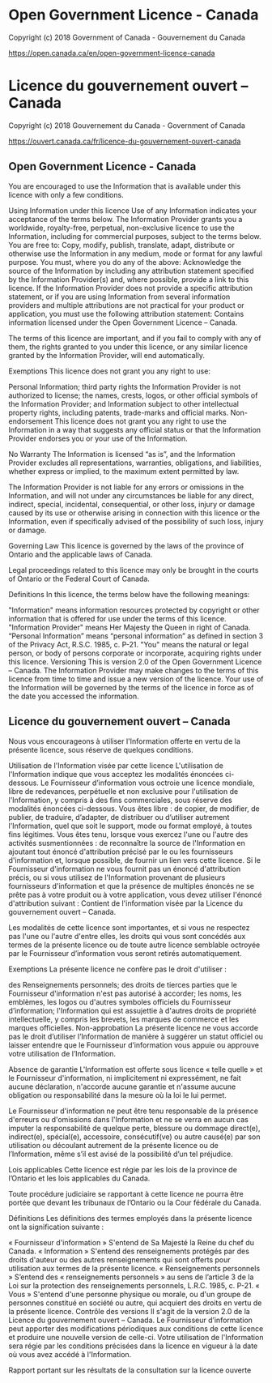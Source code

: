 <!-- markdownlint-disable MD034 -->
<!-- markdownlint-disable MD025 -->
<!-- markdownlint-disable MD024 -->
# Open Government Licence - Canada

Copyright (c) 2018 Government of Canada - Gouvernement du Canada

https://open.canada.ca/en/open-government-licence-canada

# Licence du gouvernement ouvert – Canada

Copyright (c) 2018 Gouvernement du Canada - Government of Canada

https://ouvert.canada.ca/fr/licence-du-gouvernement-ouvert-canada
<!-- markdownlint-enable MD024 -->
<!-- markdownlint-enable MD025 -->
<!-- markdownlint-enable MD034 -->

## Open Government Licence - Canada

You are encouraged to use the Information that is available under this licence with only a few conditions.

Using Information under this licence
Use of any Information indicates your acceptance of the terms below.
The Information Provider grants you a worldwide, royalty-free, perpetual, non-exclusive licence to use the Information, including for commercial purposes, subject to the terms below.
You are free to:
Copy, modify, publish, translate, adapt, distribute or otherwise use the Information in any medium, mode or format for any lawful purpose.
You must, where you do any of the above:
Acknowledge the source of the Information by including any attribution statement specified by the Information Provider(s) and, where possible, provide a link to this licence.
If the Information Provider does not provide a specific attribution statement, or if you are using Information from several information providers and multiple attributions are not practical for your product or application, you must use the following attribution statement:
Contains information licensed under the Open Government Licence – Canada.

The terms of this licence are important, and if you fail to comply with any of them, the rights granted to you under this licence, or any similar licence granted by the Information Provider, will end automatically.

Exemptions
This licence does not grant you any right to use:

Personal Information;
third party rights the Information Provider is not authorized to license;
the names, crests, logos, or other official symbols of the Information Provider; and
Information subject to other intellectual property rights, including patents, trade-marks and official marks.
Non-endorsement
This licence does not grant you any right to use the Information in a way that suggests any official status or that the Information Provider endorses you or your use of the Information.

No Warranty
The Information is licensed “as is”, and the Information Provider excludes all representations, warranties, obligations, and liabilities, whether express or implied, to the maximum extent permitted by law.

The Information Provider is not liable for any errors or omissions in the Information, and will not under any circumstances be liable for any direct, indirect, special, incidental, consequential, or other loss, injury or damage caused by its use or otherwise arising in connection with this licence or the Information, even if specifically advised of the possibility of such loss, injury or damage.

Governing Law
This licence is governed by the laws of the province of Ontario and the applicable laws of Canada.

Legal proceedings related to this licence may only be brought in the courts of Ontario or the Federal Court of Canada.

Definitions
In this licence, the terms below have the following meanings:

"Information"
means information resources protected by copyright or other information that is offered for use under the terms of this licence.
"Information Provider"
means Her Majesty the Queen in right of Canada.
“Personal Information”
means “personal information” as defined in section 3 of the Privacy Act, R.S.C. 1985, c. P-21.
"You"
means the natural or legal person, or body of persons corporate or incorporate, acquiring rights under this licence.
Versioning
This is version 2.0 of the Open Government Licence – Canada. The Information Provider may make changes to the terms of this licence from time to time and issue a new version of the licence. Your use of the Information will be governed by the terms of the licence in force as of the date you accessed the information.

## Licence du gouvernement ouvert – Canada

Nous vous encourageons à utiliser l'Information offerte en vertu de la présente licence, sous réserve de quelques conditions.

Utilisation de l'Information visée par cette licence
L'utilisation de l'Information indique que vous acceptez les modalités énoncées ci-dessous.
Le Fournisseur d’information vous octroie une licence mondiale, libre de redevances, perpétuelle et non exclusive pour l'utilisation de l'Information, y compris à des fins commerciales, sous réserve des modalités énoncées ci-dessous.
Vous êtes libre :
de copier, de modifier, de publier, de traduire, d’adapter, de distribuer ou d’utiliser autrement l'Information, quel que soit le support, mode ou format employé, à toutes fins légitimes.
Vous êtes tenu, lorsque vous exercez l'une ou l'autre des activités susmentionnées :
de reconnaître la source de l'Information en ajoutant tout énoncé d'attribution précisé par le ou les fournisseurs d'information et, lorsque possible, de fournir un lien vers cette licence.
Si le Fournisseur d'information ne vous fournit pas un énoncé d'attribution précis, ou si vous utilisez de l'Information provenant de plusieurs fournisseurs d'information et que la présence de multiples énoncés ne se prête pas à votre produit ou à votre application, vous devez utiliser l'énoncé d'attribution suivant :
Contient de l'information visée par la Licence du gouvernement ouvert – Canada.

Les modalités de cette licence sont importantes, et si vous ne respectez pas l'une ou l'autre d'entre elles, les droits qui vous sont concédés aux termes de la présente licence ou de toute autre licence semblable octroyée par le Fournisseur d’information vous seront retirés automatiquement.

Exemptions
La présente licence ne confère pas le droit d'utiliser :

des Renseignements personnels;
des droits de tierces parties que le Fournisseur d'information n'est pas autorisé à accorder;
les noms, les emblèmes, les logos ou d'autres symboles officiels du Fournisseur d’information;
l'Information qui est assujettie à d'autres droits de propriété intellectuelle, y compris les brevets, les marques de commerce et les marques officielles.
Non-approbation
La présente licence ne vous accorde pas le droit d’utiliser l’Information de manière à suggérer un statut officiel ou laisser entendre que le Fournisseur d’information vous appuie ou approuve votre utilisation de l’Information.

Absence de garantie
L'Information est offerte sous licence « telle quelle » et le Fournisseur d'information, ni implicitement ni expressément, ne fait aucune déclaration, n'accorde aucune garantie et n'assume aucune obligation ou responsabilité dans la mesure où la loi le lui permet.

Le Fournisseur d'information ne peut être tenu responsable de la présence d'erreurs ou d'omissions dans l'Information et ne se verra en aucun cas imputer la responsabilité de quelque perte, blessure ou dommage direct(e), indirect(e), spécial(e), accessoire, consécutif(ve) ou autre causé(e) par son utilisation ou découlant autrement de la présente licence ou de l’Information, même s’il est avisé de la possibilité d’un tel préjudice.

Lois applicables
Cette licence est régie par les lois de la province de l’Ontario et les lois applicables du Canada.

Toute procédure judiciaire se rapportant à cette licence ne pourra être portée que devant les tribunaux de l’Ontario ou la Cour fédérale du Canada.

Définitions
Les définitions des termes employés dans la présente licence ont la signification suivante :

« Fournisseur d'information »
S'entend de Sa Majesté la Reine du chef du Canada.
« Information »
S'entend des renseignements protégés par des droits d'auteur ou des autres renseignements qui sont offerts pour utilisation aux termes de la présente licence.
« Renseignements personnels »
S’entend des « renseignements personnels » au sens de l’article 3 de la Loi sur la protection des renseignements personnels, L.R.C. 1985, c. P-21.
« Vous »
S'entend d'une personne physique ou morale, ou d'un groupe de personnes constitué en société ou autre, qui acquiert des droits en vertu de la présente licence.
Contrôle des versions
Il s'agit de la version 2.0 de la Licence du gouvernement ouvert – Canada. Le Fournisseur d’information peut apporter des modifications périodiques aux conditions de cette licence et produire une nouvelle version de celle-ci. Votre utilisation de l'Information sera régie par les conditions précisées dans la licence en vigueur à la date où vous avez accédé à l'Information.

Rapport portant sur les résultats de la consultation sur la licence ouverte
